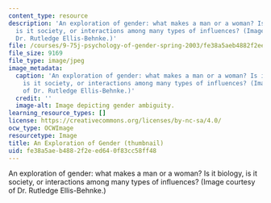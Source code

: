 ```yaml
---
content_type: resource
description: 'An exploration of gender: what makes a man or a woman? Is it biology,
  is it society, or interactions among many types of influences? (Image courtesy of
  Dr. Rutledge Ellis-Behnke.)'
file: /courses/9-75j-psychology-of-gender-spring-2003/fe38a5aeb4882f2eed640f83cc58ff48_9-75js03-th.jpg
file_size: 9169
file_type: image/jpeg
image_metadata:
  caption: 'An exploration of gender: what makes a man or a woman? Is it biology,
    is it society, or interactions among many types of influences? (Image courtesy
    of Dr. Rutledge Ellis-Behnke.)'
  credit: ''
  image-alt: Image depicting gender ambiguity.
learning_resource_types: []
license: https://creativecommons.org/licenses/by-nc-sa/4.0/
ocw_type: OCWImage
resourcetype: Image
title: An Exploration of Gender (thumbnail)
uid: fe38a5ae-b488-2f2e-ed64-0f83cc58ff48
---
```

An exploration of gender: what makes a man or a woman? Is it biology, is it society, or interactions among many types of influences? (Image courtesy of Dr. Rutledge Ellis-Behnke.)